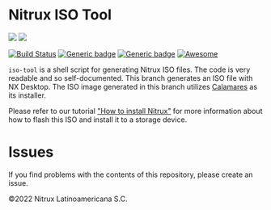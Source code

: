 # Nitrux ISO Tool

![](https://raw.githubusercontent.com/Nitrux/luv-icon-theme/master/Luv/mimetypes/64/application-x-cd-image.svg) ![](https://raw.githubusercontent.com/Nitrux/luv-icon-theme/master/Luv/apps/64/live-installer.svg)

[![Build Status](https://app.travis-ci.com/Nitrux/iso-tool.svg?branch=legacy)](https://app.travis-ci.com/Nitrux/iso-tool) [![Generic badge](https://img.shields.io/badge/Installer-Calamares-green)](https://shields.io/) [![Generic badge](https://img.shields.io/badge/Arch-x64-yellowgreen.svg)](https://shields.io/) [![Awesome](https://awesome.re/badge.svg)](https://awesome.re)


`iso-tool` is a shell script for generating Nitrux ISO files. The code is very readable and so self-documented.
This branch generates an ISO file with NX Desktop. The ISO image generated in this branch utilizes [Calamares](https://calamares.io/) as its installer.

Please refer to our tutorial ["How to install Nitrux"](https://nxos.org/tutorial/how-to-install-nitrux/) for more information about how to flash this ISO and install it to a storage device.

# Issues
If you find problems with the contents of this repository, please create an issue.

©2022 Nitrux Latinoamericana S.C.
